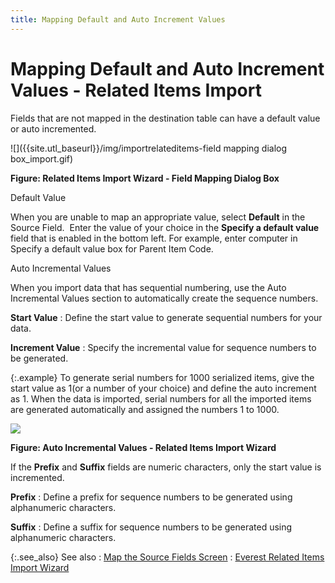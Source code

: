 ```yaml
---
title: Mapping Default and Auto Increment Values
---
```


# Mapping Default and Auto Increment Values - Related Items Import


Fields that are not mapped in the destination table can have  a default value or auto incremented.


![]({{site.utl_baseurl}}/img/importrelateditems-field mapping dialog box_import.gif)


**Figure: Related Items Import Wizard - Field Mapping  Dialog Box**


Default Value


When you are unable to map an appropriate value, select **Default** in the Source Field.  Enter  the value of your choice in the **Specify 
 a default value** field that is enabled in the bottom left. For example,  enter computer in Specify a default value box for Parent Item Code.


Auto Incremental Values


When you import data that has sequential numbering, use the  Auto Incremental Values section to automatically create the sequence numbers.


**Start Value**
: Define the start value to generate sequential numbers  for your data.


**Increment Value**
: Specify the incremental value for sequence numbers  to be generated.


{:.example}
To generate serial numbers for 1000 serialized  items, give the start value as 1(or a number of your choice) and define  the auto increment as 1. When the data is imported, serial numbers for  all the imported items are generated automatically and assigned the numbers  1 to 1000.


![]({{site.utl_baseurl}}/img/importmatrix_autoincrement_values_ut.gif)


**Figure: Auto Incremental Values - Related Items  Import Wizard**


If the **Prefix** and  **Suffix** fields are numeric characters,  only the start value is incremented.


**Prefix**
: Define a prefix for sequence numbers to be generated  using alphanumeric characters.


**Suffix**
: Define a suffix for sequence numbers to be generated  using alphanumeric characters.


{:.see_also}
See also
: [Map  the Source Fields Screen]({{site.utl_baseurl}}/db-utils/related-items-import/map-the-source-fields-screen/map_the_source_fields_screen_ut.html)
: [Everest  Related Items Import Wizard]({{site.utl_baseurl}}/db-utils/related-items-import/everest_related_items_import_wizard_ut.html)
